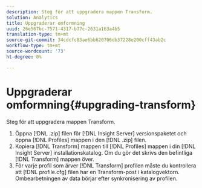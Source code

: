 ```yaml
---
description: Steg för att uppgradera mappen Transform.
solution: Analytics
title: Uppgraderar omformning
uuid: 26e567bc-7571-4317-b77c-2631a163a4b5
translation-type: tm+mt
source-git-commit: 34cdcfc83ae6bb620706db37228e200cff43ab2c
workflow-type: tm+mt
source-wordcount: '73'
ht-degree: 0%

---
```



# Uppgraderar omformning{#upgrading-transform}

Steg för att uppgradera mappen Transform.

1. Öppna [!DNL .zip] filen för [!DNL Insight Server] versionspaketet och öppna [!DNL Profiles] mappen i den [!DNL .zip] filen.
1. Kopiera [!DNL Transform] mappen till [!DNL Profiles] mappen i din [!DNL Insight Server] installationskatalog. Om du gör det skrivs den befintliga [!DNL Transform] mappen över.
1. För varje profil som ärver [!DNL Transform] profilen måste du kontrollera att [!DNL profile.cfg] filen har en Transform-post i katalogvektorn.
Ombearbetningen av data börjar efter synkronisering av profilen.
